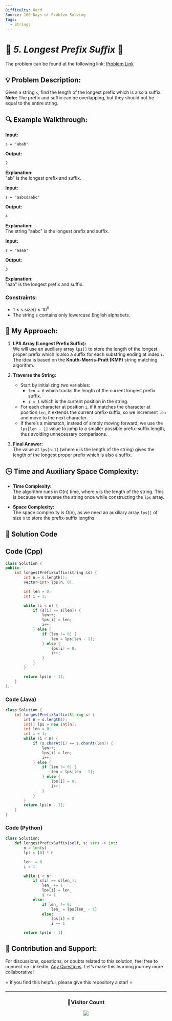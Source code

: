 ```yaml
---
Difficulty: Hard  
Source: 160 Days of Problem Solving  
Tags:
  - Strings  
---
```


# 🚀 _5. Longest Prefix Suffix_ 🧠

The problem can be found at the following link: [Problem Link](https://www.geeksforgeeks.org/batch/gfg-160-problems/track/string-bonus-problems/problem/longest-prefix-suffix2527)

## 💡 **Problem Description:**

Given a string `s`, find the length of the longest prefix which is also a suffix.  
**Note:** The prefix and suffix can be overlapping, but they should not be equal to the entire string.

## 🔍 **Example Walkthrough:**

**Input:**
```
s = "abab"
```
**Output:**
```
2
```
**Explanation:**  
"ab" is the longest prefix and suffix.

**Input:**
```
s = "aabcdaabc"
```
**Output:**
```
4
```
**Explanation:**  
The string "aabc" is the longest prefix and suffix.

**Input:**
```
s = "aaaa"
```
**Output:**
```
3
```
**Explanation:**  
"aaa" is the longest prefix and suffix.

### Constraints:
- $1 \leq s.size() \leq 10^6$
- The string `s` contains only lowercase English alphabets.


## 🎯 **My Approach:**

1. **LPS Array (Longest Prefix Suffix):**  
   We will use an auxiliary array `lps[]` to store the length of the longest proper prefix which is also a suffix for each substring ending at index `i`. The idea is based on the **Knuth-Morris-Pratt (KMP)** string matching algorithm.

2. **Traverse the String:**  
   - Start by initializing two variables:
     - `len = 0` which tracks the length of the current longest prefix suffix.
     - `i = 1` which is the current position in the string.
   - For each character at position `i`, if it matches the character at position `len`, it extends the current prefix-suffix, so we increment `len` and move to the next character.
   - If there’s a mismatch, instead of simply moving forward, we use the `lps[len - 1]` value to jump to a smaller possible prefix-suffix length, thus avoiding unnecessary comparisons.

3. **Final Answer:**  
   The value at `lps[n-1]` (where `n` is the length of the string) gives the length of the longest proper prefix which is also a suffix.


## 🕒 **Time and Auxiliary Space Complexity:**

- **Time Complexity:**  
  The algorithm runs in O(n) time, where `n` is the length of the string. This is because we traverse the string once while constructing the `lps` array.

- **Space Complexity:**  
  The space complexity is O(n), as we need an auxiliary array `lps[]` of size `n` to store the prefix-suffix lengths.


## 📝 **Solution Code**

## Code (Cpp)

```cpp
class Solution {
public:
    int longestPrefixSuffix(string &s) {
        int n = s.length();
        vector<int> lps(n, 0);  

        int len = 0; 
        int i = 1;    

        while (i < n) {
            if (s[i] == s[len]) {
                len++;
                lps[i] = len;  
                i++;
            } else {
                if (len != 0) {
                    len = lps[len - 1];  
                } else {
                    lps[i] = 0;  
                    i++;
                }
            }
        }

        return lps[n - 1]; 
    }
};
```

### Code (Java)

```java
class Solution {
    int longestPrefixSuffix(String s) {
        int n = s.length();
        int[] lps = new int[n]; 
        int len = 0; 
        int i = 1; 
        while (i < n) {
            if (s.charAt(i) == s.charAt(len)) {
                len++;
                lps[i] = len;
                i++;
            } else {
                if (len != 0) {
                    len = lps[len - 1]; 
                } else {
                    lps[i] = 0; 
                    i++;
                }
            }
        }
        return lps[n - 1];
    }
}
```

### Code (Python)

```python
class Solution:
    def longestPrefixSuffix(self, s: str) -> int:
        n = len(s)
        lps = [0] * n  

        len_ = 0  
        i = 1 

        while i < n:
            if s[i] == s[len_]:
                len_ += 1
                lps[i] = len_  
                i += 1
            else:
                if len_ != 0:
                    len_ = lps[len_ - 1]  
                else:
                    lps[i] = 0  
                    i += 1

        return lps[n - 1]  
```


## 🎯 Contribution and Support:

For discussions, questions, or doubts related to this solution, feel free to connect on LinkedIn: [Any Questions](https://www.linkedin.com/in/het-patel-8b110525a/). Let’s make this learning journey more collaborative!

⭐ If you find this helpful, please give this repository a star! ⭐

---

<div align="center">
  <h3><b>📍Visitor Count</b></h3>
</div>

<p align="center">
  <img src="https://profile-counter.glitch.me/Hunterdii/count.svg" />
</p>
